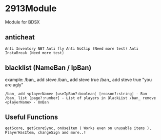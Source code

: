 # 2913Module
Module for BDSX

## anticheat
`
Anti Inventory NBT
Anti fly
Anti NoClip (Need more test)
Anti InstaBreak (Need more test)
`

## blacklist (NameBan / IpBan)
example:
/ban_ add steve
/ban_ add steve true
/ban_ add steve true "you are agly"

`
/ban_ add <playerName> [useIpBan?:boolean] [reason?:string] - Ban
/ban_ list [page?:number] - List of players in BlackList
/ban_ remove <playerName> - UnBan
`

## Useful Functions
`
getScore, getScoreSync, onUseItem ( Works even on unusable items ), PlayerHasItem, changeSign and more..!
`
